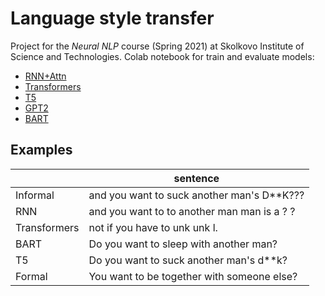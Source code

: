 # Language style transfer

Project for the *Neural NLP* course (Spring 2021)  at Skolkovo Institute of Science and Technologies. 
Colab notebook for train and evaluate models:
- [RNN+Attn](https://colab.research.google.com/drive/1jWxLArjpwg0K0-vrErVSyX2gQISDvbJU?usp=sharing)
- [Transformers](https://colab.research.google.com/drive/1FNQiW1A1oPLzloiHAyy0bcHDdxrGhjq_?usp=sharing)
- [T5](https://colab.research.google.com/drive/1xCRLVYwHMhMGn6Pv7Nar190tZ9ezhHzN?usp=sharing)
- [GPT2](https://colab.research.google.com/drive/1MeveyeF5jwVDoomskISh3voRx3rGf4Em?usp=sharing)
- [BART](https://colab.research.google.com/drive/1EjyTlU220ihoyxh-QkYa5Wz0wehJNIiA?usp=sharing#scrollTo=TFRZH6sWmvMP)
## Examples
|               | sentence |
| -----------   | ----------- |
| Informal      | and you want to suck another man's D\*\*K???|
| RNN           | and you want to to another man man is a ? ? |
| Transformers  | not if you have to unk unk l.               |
| BART          | Do you want to sleep with another man?      |
| T5            | Do you want to suck another man's d\*\*k?   |
| Formal        | You want to be together with someone else?  |
    
